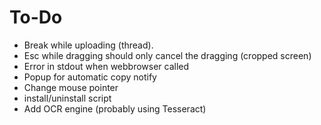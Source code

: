 # To-Do

- Break while uploading (thread).
- Esc while dragging should only cancel the dragging (cropped screen)
- Error in stdout when webbrowser called
- Popup for automatic copy notify
- Change mouse pointer
- install/uninstall script
- Add OCR engine (probably using Tesseract)
